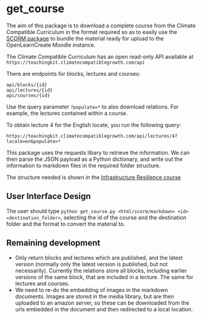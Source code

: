 # get_course

The aim of this package is to download a complete course from the Climate Compatible Curriculum
in the format required so as to easily use the [SCORM package](https://github.com/ClimateCompatibleGrowth/scorm_package)
to bundle the material ready for upload to the OpenLearnCreate Moodle instance.

The Climate Compatible Curriculum has an open read-only API available at ``https://teachingkit.climatecompatiblegrowth.com/api``

There are endpoints for blocks, lectures and courses:

    api/blocks/{id}
    api/lectures/{id}
    api/courses/{id}

Use the query parameter `?populate=*` to also download relations. For example, the lectures contained within a course.

To obtain lecture 4 for the English locate, you run the following query:

    https://teachingkit.climatecompatiblegrowth.com/api/lectures/4?locale=en&populate=*

This package uses the requests libary to retrieve the information. We can then parse the JSON payload as a Python dictionary,
and write out the information to markdown files in the required folder structure.

The structure needed is shown in the [Infrastructure Resilience course](https://github.com/ClimateCompatibleGrowth/nismod_teaching_kit)

## User Interface Design

The user should type `python get_course.py <html/scorm/markdown> <id> <destination_folder>`, selecting the id of the course and the destination folder
and the format to convert the material to.

## Remaining development

- Only return blocks and lectures which are published, and the latest version (normally only the latest version is published, but not necessarily).
  Currently the relations store all blocks, including earlier versions of the same block, that are included in a lecture.
  The same for lectures and courses.
- We need to re-do the embedding of images in the markdown documents. Images are stored in the media library, but are then uploaded to an amazon server, so these can be downloaded from the urls embedded in the document and then redirected to a local location.
